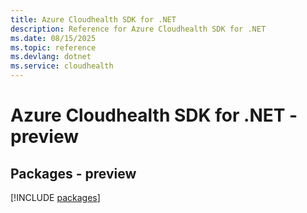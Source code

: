 ```yaml
---
title: Azure Cloudhealth SDK for .NET
description: Reference for Azure Cloudhealth SDK for .NET
ms.date: 08/15/2025
ms.topic: reference
ms.devlang: dotnet
ms.service: cloudhealth
---
```

# Azure Cloudhealth SDK for .NET - preview
## Packages - preview
[!INCLUDE [packages](cloudhealth-index.md)]